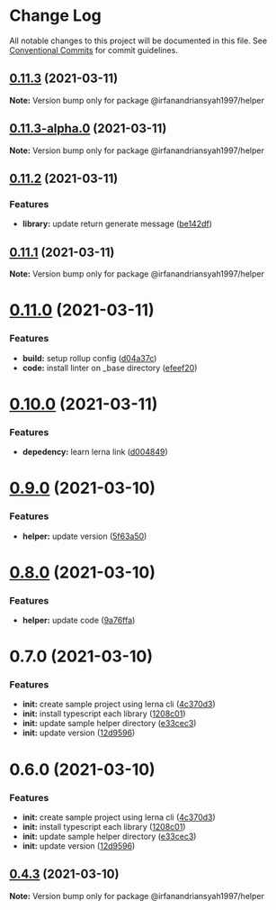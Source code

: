 # Change Log

All notable changes to this project will be documented in this file.
See [Conventional Commits](https://conventionalcommits.org) for commit guidelines.

## [0.11.3](https://github.com/irfanandriansyah1997/lerna/compare/@irfanandriansyah1997/helper@0.11.3-alpha.0...@irfanandriansyah1997/helper@0.11.3) (2021-03-11)

**Note:** Version bump only for package @irfanandriansyah1997/helper





## [0.11.3-alpha.0](https://github.com/irfanandriansyah1997/lerna/compare/@irfanandriansyah1997/helper@0.11.2...@irfanandriansyah1997/helper@0.11.3-alpha.0) (2021-03-11)

**Note:** Version bump only for package @irfanandriansyah1997/helper





## [0.11.2](https://github.com/irfanandriansyah1997/lerna/compare/@irfanandriansyah1997/helper@0.11.1...@irfanandriansyah1997/helper@0.11.2) (2021-03-11)


### Features

* **library:** update return generate message ([be142df](https://github.com/irfanandriansyah1997/lerna/commit/be142df4c9522a25644e9ae08d929874c636d30e))





## [0.11.1](https://github.com/irfanandriansyah1997/lerna/compare/@irfanandriansyah1997/helper@0.11.0...@irfanandriansyah1997/helper@0.11.1) (2021-03-11)

**Note:** Version bump only for package @irfanandriansyah1997/helper





# [0.11.0](https://github.com/irfanandriansyah1997/lerna/compare/@irfanandriansyah1997/helper@0.10.0...@irfanandriansyah1997/helper@0.11.0) (2021-03-11)


### Features

* **build:** setup rollup config ([d04a37c](https://github.com/irfanandriansyah1997/lerna/commit/d04a37c634fe958352f03746d1afd4acb524cf87))
* **code:** install linter on _base directory ([efeef20](https://github.com/irfanandriansyah1997/lerna/commit/efeef2029fc7221b746bdfd3674f463fa8a19a22))





# [0.10.0](https://github.com/irfanandriansyah1997/lerna/compare/@irfanandriansyah1997/helper@0.9.0...@irfanandriansyah1997/helper@0.10.0) (2021-03-11)


### Features

* **depedency:** learn lerna link ([d004849](https://github.com/irfanandriansyah1997/lerna/commit/d0048496e8689207d809e5a407818af76d274237))





# [0.9.0](https://github.com/irfanandriansyah1997/lerna/compare/@irfanandriansyah1997/helper@0.8.0...@irfanandriansyah1997/helper@0.9.0) (2021-03-10)


### Features

* **helper:** update version ([5f63a50](https://github.com/irfanandriansyah1997/lerna/commit/5f63a50d410c41d21bf6e5dfca73514b965026ed))





# [0.8.0](https://github.com/irfanandriansyah1997/lerna/compare/@irfanandriansyah1997/helper@0.7.0...@irfanandriansyah1997/helper@0.8.0) (2021-03-10)


### Features

* **helper:** update code ([9a76ffa](https://github.com/irfanandriansyah1997/lerna/commit/9a76ffa3a8364c01964f27b3175c1df277c550a4))





# 0.7.0 (2021-03-10)


### Features

* **init:** create sample project using lerna cli ([4c370d3](https://github.com/irfanandriansyah1997/lerna/commit/4c370d31166b951eaf7fa6b000795482a902865d))
* **init:** install typescript each library ([1208c01](https://github.com/irfanandriansyah1997/lerna/commit/1208c01fdb408b15a729b28acecd6fdf6196c635))
* **init:** update sample helper directory ([e33cec3](https://github.com/irfanandriansyah1997/lerna/commit/e33cec34da0d9c798a77a4a4508e55f3826d9427))
* **init:** update version ([12d9596](https://github.com/irfanandriansyah1997/lerna/commit/12d9596a4063b55a257ce73b90f0f90addc85989))





# 0.6.0 (2021-03-10)


### Features

* **init:** create sample project using lerna cli ([4c370d3](https://github.com/irfanandriansyah1997/lerna/commit/4c370d31166b951eaf7fa6b000795482a902865d))
* **init:** install typescript each library ([1208c01](https://github.com/irfanandriansyah1997/lerna/commit/1208c01fdb408b15a729b28acecd6fdf6196c635))
* **init:** update sample helper directory ([e33cec3](https://github.com/irfanandriansyah1997/lerna/commit/e33cec34da0d9c798a77a4a4508e55f3826d9427))
* **init:** update version ([12d9596](https://github.com/irfanandriansyah1997/lerna/commit/12d9596a4063b55a257ce73b90f0f90addc85989))





## [0.4.3](https://github.com/irfanandriansyah1997/lerna/compare/@irfanandriansyah1997/helper@0.4.1...@irfanandriansyah1997/helper@0.4.3) (2021-03-10)

**Note:** Version bump only for package @irfanandriansyah1997/helper
